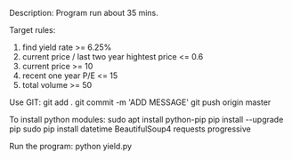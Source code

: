Description:
Program run about 35 mins.

Target rules:
1. find yield rate >= 6.25%
2. current price / last two year hightest price <= 0.6
3. current price >= 10
4. recent one year P/E <= 15
5. total volume >= 50

Use GIT:
git add .
git commit -m 'ADD MESSAGE'
git push origin master

To install python modules:
sudo apt install python-pip
pip install --upgrade pip
sudo pip install datetime BeautifulSoup4 requests progressive

Run the program:
python yield.py
